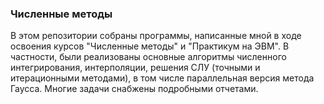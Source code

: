 ### Численные методы

В этом репозитории собраны программы, написанные мной в ходе освоения курсов "Численные методы" и "Практикум на ЭВМ". 
В частности, были реализованы основные алгоритмы численного интегрирования,
интерполяции, решения СЛУ (точными и итерационными методами), в том числе параллельная версия метода Гаусса. 
Многие задачи снабжены подробными отчетами. 